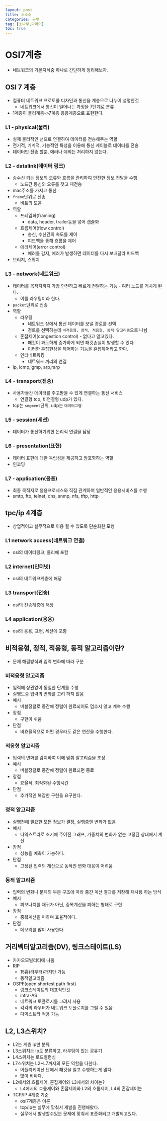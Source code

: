 ```yaml
---
layout: post
title: 소소소
categories: 공부
tag: [소나무,다라이]
toc: true
---
```


# OSI7계층

- 네트워크의 기본지식중 하나로 간단하게 정리해보자.

## OSI 7 계층

- 컴퓨터 네트워크 프로토콜 디자인과 통신을 계층으로 나누어 설명한것
  - 네트워크에서 통신이 일어나는 과정을 7단계로 분류
- 1계층이 물리계층->7계층 응용계층으로 표현한다.

### L1 - physical(물리)

- 실제 물리적인 선으로 연결하여 데이터를 전송해주는 역할
- 전기적, 기계적, 기능적인 특성을 이용해 통신 케이블로 데이터를 전송
- 데이터만 전송 할뿐, 에러나 예외는 처리하지 않는다.

### L2 - datalink(데이터 링크)

- 송수신 되는 정보의 오류와 흐름을 관리하여 안전한 정보 전달을 수행
  - 노드간 통신의 오류를 찾고 재전송
- mac주소를 가지고 통신
- `frame`단위로 전송
  - 비트의 모음
- 역할
  - 프레임화(framing)
    - data, header, trailer등을 넣어 캡슐화
  - 흐름제어(flow control)
    - 송신, 수신간의 속도를 제어
    - 피드백을 통해 흐름을 제어
  - 에러제어(error control)
    - 에러를 감지, 에러가 발생하면 데이터를 다시 보내달라 피드백
- 브리지, 스위치

### L3 - network(네트워크)

- 데이터를 목적지까지 가장 안전하고 빠르게 전달하는 기능 - 여러 노드를 거치게 된다.
  - 이를 라우팅이라 한다.
- `packet`단위로 전송
- 역할
  - 라우팅
    - 네트워크 상에서 통신 데이터를 보낼 경로를 선택
    - 경로를 선택하는데 `비적응형, 정적, 적응형, 동적 알고리즘`으로 나뉨
  - 혼잡제어(congestion control) - 없다고 알고있다.
    - 패킷이 과도하게 증가하게 되면 패킷손실이 발생할 수 있다.
    - 이러한 혼잡현상을 제어하는 기능을 혼잡제어라고 한다.
  - 인터네트워킹
    - 네트워크 끼리의 연결
- ip, icmp,igmp, arp,rarp

### L4 - transport(전송)

- 사용자들간 데이터를 주고받을 수 있게 연결하는 통신 서비스
  - 연결형 tcp, 비연결형 udp가 있다.
- tcp는 `segment`단위, udp는 `데이터그램`

### L5 - session(세션)

- 데이터가 통신하기위한 논리적 연결을 담당

### L6 - presentation(표현)

- 데이터 표현에 대한 독립성을 제공하고 암호화하는 역할
- 인코딩

### L7 - application(응용)

- 최종 목적지로 응용프로세스와 직접 관계하여 일반적인 응용서비스를 수행
- smtp, ftp, telnet, dns, snmp, nfs, tftp, http

## tpc/ip 4계층

- 상업적이고 실무적으로 이용 될 수 있도록 단순화한 모형

### L1 network access(네트워크 연결)

- osi의 데이터링크, 물리에 포함

### L2 internet(인터넷)

- osi의 네트워크계층에 해당

### L3 transport(전송)

- osi의 전송계층에 해당

### L4 application(응용)

- osi의 응용, 표현, 세션에 포함

## 비적응형, 정적, 적응형, 동적 알고리즘이란?

- 문제 해결방식과 입력 변화에 따라 구분

### 비적응형 알고리즘

- 입력에 상관없이 동일한 단계를 수행
- 실행도중 입력의 변화를 고려 하지 않음
- 예시
  - 버블정렬로 중간에 정렬이 완료되어도 멈추지 않고 계속 수행
- 장점
  - 구현이 쉬움
- 단점
  - 비효율적으로 어떤 경우라도 같은 연산을 수행한다.

### 적응형 알고리즘

- 입력의 변화를 감지하여 이에 맞춰 알고리즘을 조정
- 예시
  - 버블정렬로 중간에 정렬이 완료되면 종료
- 장점
  - 효율적, 최적화된 수행시간
- 단점
  - 추가적인 복잡한 구현을 요구한다.

### 정적 알고리즘

- 실행전에 필요한 모든 정보가 결정, 실행중엔 변화가 없음
- 예시
  - 다익스트라로 초기에 주어진 그래프, 가중치의 변화가 없는 고정된 상태에서 계산
- 장점
  - 성능을 예측이 가능하다.
- 단점
  - 고정된 입력의 계산으로 동적인 변화 대응이 어려움

### 동적 알고리즘

- 입력의 변화나 문제의 부분 구조에 따라 중간 계산 결과를 저장해 재사용 하는 방식
- 예시
  - 피보나치를 재귀가 아닌, 중복계산을 피하는 형태로 구현
- 장점
  - 중복계산을 피하며 효율적이다.
- 단점
  - 메모리를 많이 사용한다.

## 거리벡터알고리즘(DV), 링크스테이트(LS)

- 카카오모빌리티에 나옴
- RIP
  - 15홉(라우터)까지만 가능
  - 동적알고리즘
- OSPF(open shortest path first)
  - 링크스테이트의 대표적인것
  - intra-AS
  - 네트워크 토폴로지를 그려서 사용
  - 각각의 라우터가 네트워크 토폴로지를 그릴 수 있음
  - 다익스트라 적용 가능

## L2, L3스위치?

- L2는 계층 ip만 분류
- L3스위치는 ip도 분류하고, 라우팅이 있는 공유기
- L4스위치는 로드밸런싱
- L7스위치는 L2~L7까지의 모든 역할을 다한다.
  - 어플리케이션 단에서 패킷을 일고 수행하는게 많다.
  - 많이 비싸다.
- L2에서의 흐름제어, 혼잡제어와 L3에서의 차이는?
  - L4에서의 흐름제어와 혼잡제어와 L2의 흐름제어, L4의 혼잡제어는
- TCP/IP 4계층 기준
  - osi7계층은 이론
  - tcp/ip는 실무에 맞춰서 개발을 진행해왔다.
  - 실무에서 발생할수있는 문제에 맞춰서 표준화되고 개발되고있다.
